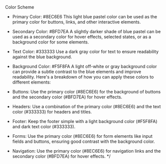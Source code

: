  Color Scheme
- Primary Color: #8EC6E6
This light blue pastel color can be used as the primary color for buttons, links, and other interactive elements.
- Secondary Color: #BFD7EA
A slightly darker shade of blue pastel can be used as a secondary color for hover effects, selected states, or as a background color for some elements.
- Text Color: #333333
Use a dark gray color for text to ensure readability against the blue background.
- Background Color: #F5F8FA
A light off-white or gray background color can provide a subtle contrast to the blue elements and improve readability.
Here's a breakdown of how you can apply these colors to different elements:

- Buttons: Use the primary color (#8EC6E6) for the background of buttons and the secondary color (#BFD7EA) for hover effects.
- Headers: Use a combination of the primary color (#8EC6E6) and the text color (#333333) for headers and titles.
- Footer: Keep the footer simple with a light background color (#F5F8FA) and dark text color (#333333).
- Forms: Use the primary color (#8EC6E6) for form elements like input fields and buttons, ensuring good contrast with the background color.
- Navigation: Use the primary color (#8EC6E6) for navigation links and the secondary color (#BFD7EA) for hover effects.
*/